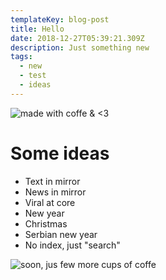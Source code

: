 ```yaml
---
templateKey: blog-post
title: Hello
date: 2018-12-27T05:39:21.309Z
description: Just something new
tags:
  - new
  - test
  - ideas
---
```

![made with coffe & <3](/img/products-grid1.jpg "made with coffe & <3")

# Some ideas

* Text in mirror
* News in mirror
* Viral at core
* New year
* Christmas
* Serbian new year
* No index, just "search"

![](/img/products-full-width.jpg "soon, jus few more cups of coffe")
